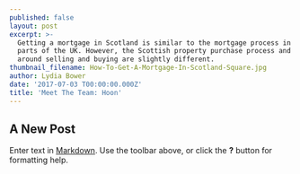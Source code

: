 ```yaml
---
published: false
layout: post
excerpt: >-
  Getting a mortgage in Scotland is similar to the mortgage process in other
  parts of the UK. However, the Scottish property purchase process and the rules
  around selling and buying are slightly different.  
thumbnail_filename: How-To-Get-A-Mortgage-In-Scotland-Square.jpg
author: Lydia Bower
date: '2017-07-03 T00:00:00.000Z'
title: 'Meet The Team: Hoon'
---
```

## A New Post

Enter text in [Markdown](http://daringfireball.net/projects/markdown/). Use the toolbar above, or click the **?** button for formatting help.

